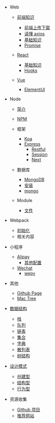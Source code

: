 - Web

  - [前端知识](FrontEnd/ "前端知识总结")

    - [前端上传下载](FrontEnd/download "前端上传及下载")
    - [读懂 axios](FrontEnd/axios "一文读懂 axios")
    - [基础知识](FrontEnd/learn "基础知识 - 学习")
    - [Promise](FrontEnd/promise "基础知识 - Promise")
      <!-- - [Angular](Angular/ "Angular") -->

  - [React](React/ "React")
    - [基础知识](React/basic "基础知识")
    - [Hooks](React/hooks "React Hooks")
  - [Vue](Vue/ "Vue")
    - [ElementUI](Vue/ElmentUI "ElmentUI")

- Node

  - [简介](Node/ "简介")
  - [NPM](Node/NPM "NPM")
  - 框架

    - [Koa](Node/Koa/ "Koa")
    - [Express](Node/Express/ "Express")
      - [Restful](Node/Express/Restful "RESTful API")
      - [Session](Node/Express/Session "Session 设置使用")
      - [Next](Node/Express/Next "Next 结合 Antd简易爬虫")

  - 数据库

    - [MongoDB](Node/mongodb/ "MongoDB")
    - [安装](Node/mongodb/install.md "MongoDB 安装")
    - [mongo](Node/mongodb/mongo.md "mongo 命令及操作")

  - Module
    - [文件](Node/Module/File "File 文件")

- Webpack
  - [初始化](Webpack/init.md)
  - 相关内容

* 小程序

  - [Alipay](Alipay/ "支付宝小程序")
    - [其他配置](Alipay/config "支付宝小程序其他配置")
  - [Wechat](Wechat/ "微信小程序")
    - [wepy](Wechat/wepy "微信小程序")

- 其他

  - [Github Page](Other/github/page "使用Github Page 搭建自己的静态站点")
  - [Mac Tree](Other/tree "Tree 生成项目目录")

- [数据结构](dataStructure/index.html)
  - [栈](dataStructure/Stack/ "数据结构 - 栈结构")
  - [队列](dataStructure/Queue/ "数据结构 - 队列")
  - [链表](dataStructure/LinkedList/ "数据结构 - 链表")
  - [集合](dataStructure/Set/ "数据结构 - 集合")
  - [字典](dataStructure/Dictionary/ "数据结构 - 字典")
  - [散列表](dataStructure/HashTable/ "数据结构 - 散列表")
  - [树结构](dataStructure/tree/ "数据结构 - 树结构")

- [设计模式](DesignPatterns/)
  - [创建型](DesignPatterns/Creational/ "设计模式 - 创建型")
  - [结构型](DesignPatterns/Structural/ "设计模式 - 结构型")
  - [行为型](DesignPatterns/Behavioral/ "设计模式 - 行为型")

  <!-- - [基础知识](Charts/Basic "基础知识") -->
  <!-- - [D3](Charts/d3 "D3") -->
  <!-- - [ThreeJS](Charts/ThreeJs "ThreeJs") -->

<!-- - 数据 -->

- 资源收集

  - [Github 项目](Resources/github.md "值得关注的Github项目")
  - [推荐网站](Resources/website.md "推荐网站收集")
    <!-- - [模板](Resources/template.md "相关开发交互模板") -->
